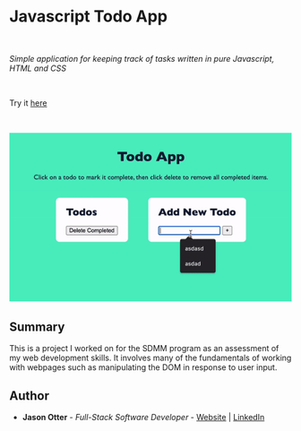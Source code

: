 # Javascript Todo App

<br>

_Simple application for keeping track of tasks written in pure Javascript, HTML and CSS_

<br>

Try it [here](https://j-otterbox.github.io/todo-app/)

<br>

![Todo App Screenshot](https://github.com/j-otterbox/todo-app/blob/main/todo-app-demo.gif "Todo App in use")

## Summary

This is a project I worked on for the SDMM program as an assessment of my web development skills. It involves many of the fundamentals of working with webpages such as manipulating the DOM in response to user input.  

## Author

* **Jason Otter** - *Full-Stack Software Developer* - [Website](https://jason-otter.netlify.app/) | [LinkedIn](https://www.linkedin.com/in/jason-otter/)
